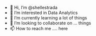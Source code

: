 - 👋 Hi, I’m @shellestrada
- 👀 I’m interested in Data Analytics
- 🌱 I’m currently learning a lot of things
- 💞️ I’m looking to collaborate on ... things
- 📫 How to reach me .... here

<!---
shellestrada/shellestrada is a ✨ special ✨ repository because its `README.md` (this file) appears on your GitHub profile.
You can click the Preview link to take a look at your changes.
--->
